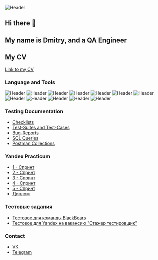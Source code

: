 ![Header](https://sun9-4.userapi.com/impg/paKxqH2kYeUXT3KF4hvP3tuWlytz8_nk30O3lQ/RFkSLdvA38o.jpg?size=960x384&quality=95&crop=0,31,1332,532&sign=5a814629a650f8abd43a9fbcdc16c0dd&c_uniq_tag=D7exoY6EAi3R98eZInLpInFinhjd2NWCccqpLEps8GI&type=helpers)
## Hi there 👋
## My name is Dmitry, and a QA Engineer
## My CV
[Link to my CV](https://spb.hh.ru/resume/3e32d3e6ff0c45e9aa0039ed1f534f77365574)

### Language and Tools
![Header](https://img.shields.io/badge/Jira-090909?style=for-the-badge&logo=jira&logoColor=136be1)
![Header](https://img.shields.io/badge/Postman-090909?style=for-the-badge&logo=postman&logoColor=f76935)
![Header](https://img.shields.io/badge/Swagger-090909?style=for-the-badge&logo=swagger&logoColor=7ede2b)
![Header](https://img.shields.io/badge/Github-090909?style=for-the-badge&logo=github&logoColor=8cc4d7)
![Header](https://img.shields.io/badge/Figma-090909?style=for-the-badge&logo=figma&logoColor=7d5fa6)
![Header](https://img.shields.io/badge/Jenkins-090909?style=for-the-badge&logo=jenkins&logoColor=f7f7f7)
![Header](https://img.shields.io/badge/MySQL-090909?style=for-the-badge&logo=mysql&logoColor=00618a)
![Header](https://img.shields.io/badge/MongoDB-090909?style=for-the-badge&logo=mongodb&logoColor=4aa73c)
![Header](https://img.shields.io/badge/DevTools-090909?style=for-the-badge&logo=googlechrome&logoColor=2674f2)
![Header](https://img.shields.io/badge/AndroidStudio-090909?style=for-the-badge&logo=androidstudio&logoColor=3ad07d)
![Header](https://img.shields.io/badge/Fiddler-090909?style=for-the-badge&logo=fiddler&logoColor=8cc4d7)
![Header](https://img.shields.io/badge/CharlesProxy-090909?style=for-the-badge&logo=charlesproxy&logoColor=8cc4d7)

### Testing Documentation

- [Checklists](https://github.com/kybo002/checklist)
- [Test-Suites and Test-Cases](https://github.com/kybo002/test-cases)
- [Bug-Reports](https://github.com/kybo002/bug-reports)
- [SQL Queries](https://github.com/kybo002/SQL)
- [Postman Collections](https://github.com/kybo002/postman)

### Yandex Practicum

- [1 - Спринт](https://github.com/Kybo002/one_sprint)
- [2 - Спринт](https://github.com/Kybo002/two_sprint)
- [3 - Спринт](https://github.com/Kybo002/three_sprint)
- [4 - Спринт](https://github.com/Kybo002/four_sprint)
- [5 - Спринт](https://github.com/Kybo002/five_sprint)
- [Диплом](https://github.com/kybo002/postman)

### Тестовые задания

- [Тестовое для команды BlackBears](https://github.com/Kybo002/BlackBearstest)
- [Тестовое для Yandex на вакансию "Стажер тестировщик"](https://github.com/Kybo002/yandexqatest)


### Contact 
- [VK](https://vk.com/id285233338/)
- [Telegram](https://t.me/ecskybo/)

<!--
**Kybo002/Kybo002** is a ✨ _special_ ✨ repository because its `README.md` (this file) appears on your GitHub profile.

Here are some ideas to get you started:

- 🔭 I’m currently working on ...
- 🌱 I’m currently learning ...
- 👯 I’m looking to collaborate on ...
- 🤔 I’m looking for help with ...
- 💬 Ask me about ...
- 📫 How to reach me: ...
- 😄 Pronouns: ...
- ⚡ Fun fact: ...
-->
